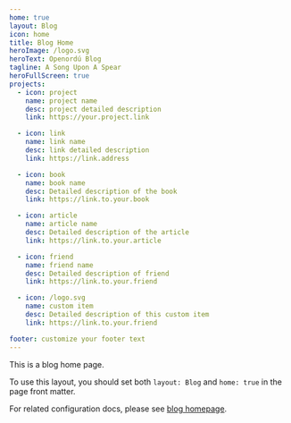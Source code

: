 ```yaml
---
home: true
layout: Blog
icon: home
title: Blog Home
heroImage: /logo.svg
heroText: Openordú Blog
tagline: A Song Upon A Spear
heroFullScreen: true
projects:
  - icon: project
    name: project name
    desc: project detailed description
    link: https://your.project.link

  - icon: link
    name: link name
    desc: link detailed description
    link: https://link.address

  - icon: book
    name: book name
    desc: Detailed description of the book
    link: https://link.to.your.book

  - icon: article
    name: article name
    desc: Detailed description of the article
    link: https://link.to.your.article

  - icon: friend
    name: friend name
    desc: Detailed description of friend
    link: https://link.to.your.friend

  - icon: /logo.svg
    name: custom item
    desc: Detailed description of this custom item
    link: https://link.to.your.friend

footer: customize your footer text
---
```


This is a blog home page.

To use this layout, you should set both `layout: Blog` and `home: true` in the page front matter.

For related configuration docs, please see [blog homepage](https://vuepress-theme-hope.github.io/v2/guide/blog/home/).
